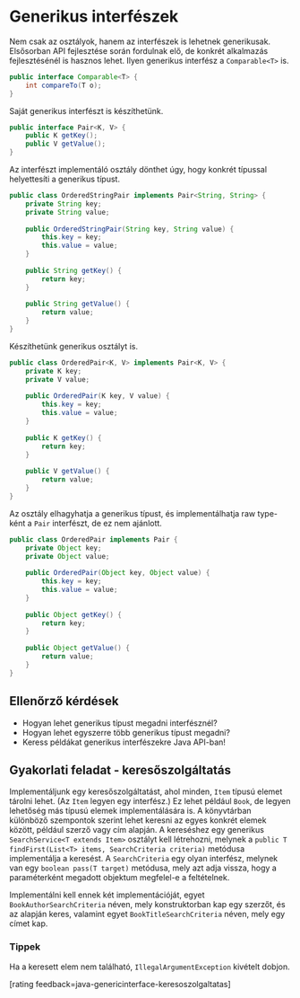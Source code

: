 # Generikus interfészek

Nem csak az osztályok, hanem az interfészek is lehetnek generikusak. Elsősorban API fejlesztése során fordulnak elő, de konkrét alkalmazás fejlesztésénél is hasznos lehet. Ilyen generikus interfész a `Comparable<T>` is.

```java
public interface Comparable<T> {
    int compareTo(T o);
}
```

Saját generikus interfészt is készíthetünk.

```java
public interface Pair<K, V> {
    public K getKey();
    public V getValue();
}
```

Az interfészt implementáló osztály dönthet úgy, hogy konkrét típussal helyettesíti a generikus típust.

```java
public class OrderedStringPair implements Pair<String, String> {
    private String key;
    private String value;
    
    public OrderedStringPair(String key, String value) {
        this.key = key;
        this.value = value;
    }
    
    public String getKey() {
        return key;
    }
    
    public String getValue() {
        return value;
    }
}
```

Készíthetünk generikus osztályt is.

```java
public class OrderedPair<K, V> implements Pair<K, V> {
    private K key;
    private V value;
    
    public OrderedPair(K key, V value) {
        this.key = key;
        this.value = value;
    }
    
    public K getKey() {
        return key;
    }
    
    public V getValue() {
        return value;
    }
}
```

Az osztály elhagyhatja a generikus típust, és implementálhatja raw type-ként a `Pair` interfészt, de ez nem ajánlott.

```java
public class OrderedPair implements Pair {
    private Object key;
    private Object value;
    
    public OrderedPair(Object key, Object value) {
        this.key = key;
        this.value = value;
    }
    
    public Object getKey() {
        return key;
    }
    
    public Object getValue() {
        return value;
    }
}
```

## Ellenőrző kérdések

* Hogyan lehet generikus típust megadni interfésznél?
* Hogyan lehet egyszerre több generikus típust megadni?
* Keress példákat generikus interfészekre Java API-ban!

## Gyakorlati feladat - keresőszolgáltatás

Implementáljunk egy keresőszolgáltatást, ahol minden, `Item` típusú elemet tárolni lehet. (Az `Item` legyen egy interfész.) Ez lehet például `Book`,
de legyen lehetőség más típusú elemek implementálására is.
A könyvtárban különböző szempontok szerint lehet keresni az egyes konkrét elemek között,  például szerző vagy cím alapján.
A kereséshez egy generikus `SearchService<T extends Item>` osztályt kell létrehozni, melynek a `public T findFirst(List<T> items, SearchCriteria criteria)`
metódusa implementálja a keresést. A `SearchCriteria` egy olyan interfész, melynek van egy
`boolean pass(T target)` metódusa, mely azt adja vissza, hogy a paraméterként megadott objektum megfelel-e a feltételnek.

Implementálni kell ennek két implementációját, egyet `BookAuthorSearchCriteria` néven, mely konstruktorban
kap egy szerzőt, és az alapján keres, valamint egyet `BookTitleSearchCriteria` néven, mely egy címet kap.

### Tippek

Ha a keresett elem nem található, `IllegalArgumentException` kivételt dobjon.

[rating feedback=java-genericinterface-keresoszolgaltatas]
